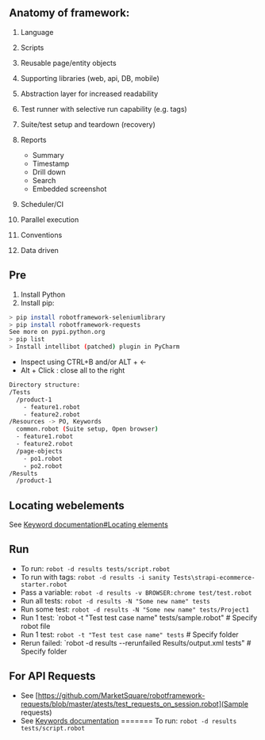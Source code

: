 ## Anatomy of framework:
1. Language
2. Scripts
3. Reusable page/entity objects
4. Supporting libraries (web, api, DB, mobile)
5. Abstraction layer for increased readability
6. Test runner with selective run capability (e.g. tags)
7. Suite/test setup and teardown (recovery)
8. Reports
    + Summary
    + Timestamp
    + Drill down
    + Search
    + Embedded screenshot
9. Scheduler/CI
10. Parallel execution
11. Conventions

12. Data driven

## Pre
1. Install Python
2. Install pip: 
```bash
> pip install robotframework-seleniumlibrary
> pip install robotframework-requests
See more on pypi.python.org
> pip list
> Install intellibot (patched) plugin in PyCharm
```

- Inspect using CTRL+B and/or ALT + <-
- Alt + Click : close all to the right

```bash
Directory structure:
/Tests
  /product-1
    - feature1.robot
    - feature2.robot
/Resources -> PO, Keywords
  common.robot (Suite setup, Open browser)
  - feature1.robot
  - feature2.robot
  /page-objects
    - po1.robot
    - po2.robot
/Results
  /product-1
```

## Locating webelements
See [Keyword documentation#Locating elements](https://robotframework.org/SeleniumLibrary/SeleniumLibrary.html#Locating%20elements)

## Run
- To run: `robot -d results tests/script.robot`
- To run with tags: `robot -d results -i sanity Tests\strapi-ecommerce-starter.robot`
- Pass a variable: `robot -d results -v BROWSER:chrome test/test.robot`
- Run all tests: `robot -d results -N "Some new name" tests`
- Run some test: `robot -d results -N "Some new name" tests/Project1`
- Run 1 test: `robot -t "Test test case name" tests/sample.robot" # Specify robot file
- Run 1 test: `robot -t "Test test case name" tests` # Specify folder
- Rerun failed: `robot -d results --rerunfailed Results/output.xml tests" # Specify folder

## For API Requests
+ See [https://github.com/MarketSquare/robotframework-requests/blob/master/atests/test_requests_on_session.robot](Sample requests)
+ See [Keywords documentation](https://marketsquare.github.io/robotframework-requests/doc/RequestsLibrary.html)
=======
To run: `robot -d results tests/script.robot`

